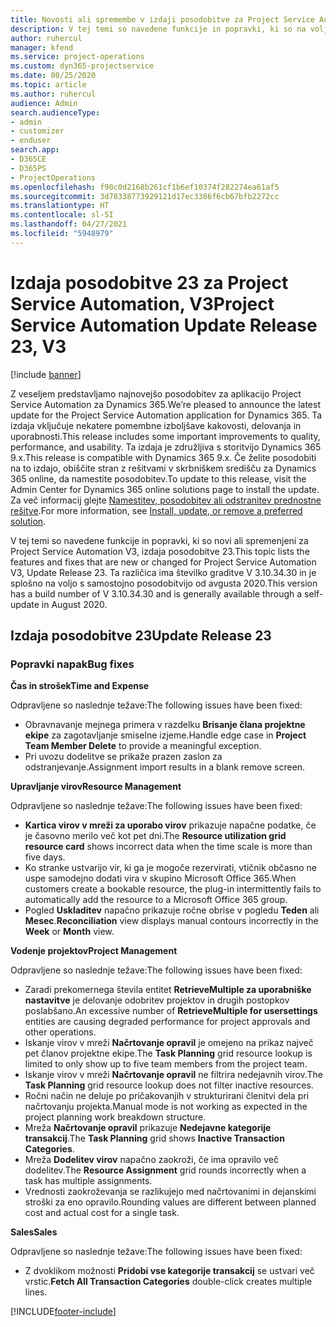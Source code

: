 ```yaml
---
title: Novosti ali spremembe v izdaji posodobitve za Project Service Automation 23, V3
description: V tej temi so navedene funkcije in popravki, ki so na voljo za Project Service Automation V3, izdaja posodobitve 23.
author: ruhercul
manager: kfend
ms.service: project-operations
ms.custom: dyn365-projectservice
ms.date: 08/25/2020
ms.topic: article
ms.author: ruhercul
audience: Admin
search.audienceType:
- admin
- customizer
- enduser
search.app:
- D365CE
- D365PS
- ProjectOperations
ms.openlocfilehash: f90c0d2168b261cf1b6ef10374f282274ea61af5
ms.sourcegitcommit: 3d78338773929121d17ec3386f6cb67bfb2272cc
ms.translationtype: HT
ms.contentlocale: sl-SI
ms.lasthandoff: 04/27/2021
ms.locfileid: "5948979"
---
```

# <a name="project-service-automation-update-release-23-v3"></a><span data-ttu-id="13342-103">Izdaja posodobitve 23 za Project Service Automation, V3</span><span class="sxs-lookup"><span data-stu-id="13342-103">Project Service Automation Update Release 23, V3</span></span>

[!include [banner](../includes/psa-now-project-operations.md)]

<span data-ttu-id="13342-104">Z veseljem predstavljamo najnovejšo posodobitev za aplikacijo Project Service Automation za Dynamics 365.</span><span class="sxs-lookup"><span data-stu-id="13342-104">We’re pleased to announce the latest update for the Project Service Automation application for Dynamics 365.</span></span> <span data-ttu-id="13342-105">Ta izdaja vključuje nekatere pomembne izboljšave kakovosti, delovanja in uporabnosti.</span><span class="sxs-lookup"><span data-stu-id="13342-105">This release includes some important improvements to quality, performance, and usability.</span></span> <span data-ttu-id="13342-106">Ta izdaja je združljiva s storitvijo Dynamics 365 9.x.</span><span class="sxs-lookup"><span data-stu-id="13342-106">This release is compatible with Dynamics 365 9.x.</span></span> <span data-ttu-id="13342-107">Če želite posodobiti na to izdajo, obiščite stran z rešitvami v skrbniškem središču za Dynamics 365 online, da namestite posodobitev.</span><span class="sxs-lookup"><span data-stu-id="13342-107">To update to this release, visit the Admin Center for Dynamics 365 online solutions page to install the update.</span></span> <span data-ttu-id="13342-108">Za več informacij glejte [Namestitev, posodobitev ali odstranitev prednostne rešitve](/power-platform/admin/install-remove-preferred-solution).</span><span class="sxs-lookup"><span data-stu-id="13342-108">For more information, see [Install, update, or remove a preferred solution](/power-platform/admin/install-remove-preferred-solution).</span></span>

<span data-ttu-id="13342-109">V tej temi so navedene funkcije in popravki, ki so novi ali spremenjeni za Project Service Automation V3, izdaja posodobitve 23.</span><span class="sxs-lookup"><span data-stu-id="13342-109">This topic lists the features and fixes that are new or changed for Project Service Automation V3, Update Release 23.</span></span> <span data-ttu-id="13342-110">Ta različica ima številko graditve V 3.10.34.30 in je splošno na voljo s samostojno posodobitvijo od avgusta 2020.</span><span class="sxs-lookup"><span data-stu-id="13342-110">This version has a build number of V 3.10.34.30 and is generally available through a self-update in August 2020.</span></span>

## <a name="update-release-23"></a><span data-ttu-id="13342-111">Izdaja posodobitve 23</span><span class="sxs-lookup"><span data-stu-id="13342-111">Update Release 23</span></span>

### <a name="bug-fixes"></a><span data-ttu-id="13342-112">Popravki napak</span><span class="sxs-lookup"><span data-stu-id="13342-112">Bug fixes</span></span>

<span data-ttu-id="13342-113">**Čas in strošek**</span><span class="sxs-lookup"><span data-stu-id="13342-113">**Time and Expense**</span></span>

<span data-ttu-id="13342-114">Odpravljene so naslednje težave:</span><span class="sxs-lookup"><span data-stu-id="13342-114">The following issues have been fixed:</span></span>
- <span data-ttu-id="13342-115">Obravnavanje mejnega primera v razdelku **Brisanje člana projektne ekipe** za zagotavljanje smiselne izjeme.</span><span class="sxs-lookup"><span data-stu-id="13342-115">Handle edge case in **Project Team Member Delete** to provide a meaningful exception.</span></span>
- <span data-ttu-id="13342-116">Pri uvozu dodelitve se prikaže prazen zaslon za odstranjevanje.</span><span class="sxs-lookup"><span data-stu-id="13342-116">Assignment import results in a blank remove screen.</span></span>

<span data-ttu-id="13342-117">**Upravljanje virov**</span><span class="sxs-lookup"><span data-stu-id="13342-117">**Resource Management**</span></span>

<span data-ttu-id="13342-118">Odpravljene so naslednje težave:</span><span class="sxs-lookup"><span data-stu-id="13342-118">The following issues have been fixed:</span></span>

- <span data-ttu-id="13342-119">**Kartica virov v mreži za uporabo virov** prikazuje napačne podatke, če je časovno merilo več kot pet dni.</span><span class="sxs-lookup"><span data-stu-id="13342-119">The **Resource utilization grid resource card** shows incorrect data when the time scale is more than five days.</span></span>
- <span data-ttu-id="13342-120">Ko stranke ustvarijo vir, ki ga je mogoče rezervirati, vtičnik občasno ne uspe samodejno dodati vira v skupino Microsoft Office 365.</span><span class="sxs-lookup"><span data-stu-id="13342-120">When customers create a bookable resource, the plug-in intermittently fails to automatically add the resource to a Microsoft Office 365 group.</span></span>
- <span data-ttu-id="13342-121">Pogled **Uskladitev** napačno prikazuje ročne obrise v pogledu **Teden** ali **Mesec**.</span><span class="sxs-lookup"><span data-stu-id="13342-121">**Reconciliation** view displays manual contours incorrectly in the **Week** or **Month** view.</span></span>

<span data-ttu-id="13342-122">**Vodenje projektov**</span><span class="sxs-lookup"><span data-stu-id="13342-122">**Project Management**</span></span>

<span data-ttu-id="13342-123">Odpravljene so naslednje težave:</span><span class="sxs-lookup"><span data-stu-id="13342-123">The following issues have been fixed:</span></span>

- <span data-ttu-id="13342-124">Zaradi prekomernega števila entitet **RetrieveMultiple za uporabniške nastavitve** je delovanje odobritev projektov in drugih postopkov poslabšano.</span><span class="sxs-lookup"><span data-stu-id="13342-124">An excessive number of **RetrieveMultiple for usersettings** entities are causing degraded performance for project approvals and other operations.</span></span>
- <span data-ttu-id="13342-125">Iskanje virov v mreži **Načrtovanje opravil** je omejeno na prikaz največ pet članov projektne ekipe.</span><span class="sxs-lookup"><span data-stu-id="13342-125">The **Task Planning** grid resource lookup is limited to only show up to five team members from the project team.</span></span> 
- <span data-ttu-id="13342-126">Iskanje virov v mreži **Načrtovanje opravil** ne filtrira nedejavnih virov.</span><span class="sxs-lookup"><span data-stu-id="13342-126">The **Task Planning** grid resource lookup does not filter inactive resources.</span></span>
- <span data-ttu-id="13342-127">Ročni način ne deluje po pričakovanjih v strukturirani členitvi dela pri načrtovanju projekta.</span><span class="sxs-lookup"><span data-stu-id="13342-127">Manual mode is not working as expected in the project planning work breakdown structure.</span></span>
- <span data-ttu-id="13342-128">Mreža **Načrtovanje opravil** prikazuje **Nedejavne kategorije transakcij**.</span><span class="sxs-lookup"><span data-stu-id="13342-128">The **Task Planning** grid shows **Inactive Transaction Categories**.</span></span>
- <span data-ttu-id="13342-129">Mreža **Dodelitev virov** napačno zaokroži, če ima opravilo več dodelitev.</span><span class="sxs-lookup"><span data-stu-id="13342-129">The **Resource Assignment** grid rounds incorrectly when a task has multiple assignments.</span></span>
- <span data-ttu-id="13342-130">Vrednosti zaokroževanja se razlikujejo med načrtovanimi in dejanskimi stroški za eno opravilo.</span><span class="sxs-lookup"><span data-stu-id="13342-130">Rounding values are different between planned cost and actual cost for a single task.</span></span>

<span data-ttu-id="13342-131">**Sales**</span><span class="sxs-lookup"><span data-stu-id="13342-131">**Sales**</span></span>

<span data-ttu-id="13342-132">Odpravljene so naslednje težave:</span><span class="sxs-lookup"><span data-stu-id="13342-132">The following issues have been fixed:</span></span>

- <span data-ttu-id="13342-133">Z dvoklikom možnosti **Pridobi vse kategorije transakcij** se ustvari več vrstic.</span><span class="sxs-lookup"><span data-stu-id="13342-133">**Fetch All Transaction Categories** double-click creates multiple lines.</span></span>


[!INCLUDE[footer-include](../includes/footer-banner.md)]